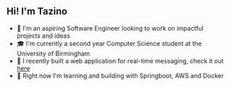 ## Hi! I'm Tazino

- 🚀  I'm an aspiring Software Engineer looking to work on impactful projects and ideas
- 🎓 I'm currently a second year Computer Science student at the University of Birmingham
- 💬 I recently built a web application for real-time messaging, check it out [here](https://chatapp-oyd6.onrender.com) 
- 🌱  Right now I'm learning and building with Springboot, AWS and Docker

